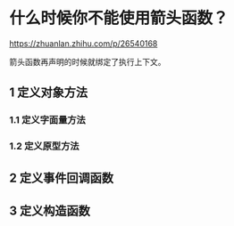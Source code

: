 # 什么时候你不能使用箭头函数？

https://zhuanlan.zhihu.com/p/26540168

箭头函数再声明的时候就绑定了执行上下文。

## 1 定义对象方法
### 1.1 定义字面量方法

### 1.2 定义原型方法

## 2 定义事件回调函数

## 3 定义构造函数


